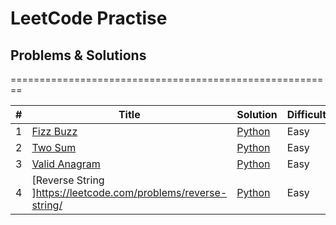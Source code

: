 LeetCode Practise 
========================================================

## Problems & Solutions
========================================================

| # | Title | Solution | Difficulty |
|---| ----- | -------- | ---------- |
|1|[Fizz Buzz ](https://leetcode.com/problems/fizz-buzz/) | [Python](./TopSWE/FizzBuzz/Fizzbuzz.py)|Easy|
|2|[Two Sum ](https://leetcode.com/problems/two-sum/) | [Python](./TopSWE/Two%20Sum/TwoSum.py)|Easy|
|3|[Valid Anagram ](https://leetcode.com/problems/valid-anagram/) | [Python](./TopSWE/Valid%20Anagram/ValidAnagram.py)|Easy|
|4|[Reverse String ]https://leetcode.com/problems/reverse-string/ | [Python](./TopSWE/Reverse%20String/ReverseString.py)|Easy|